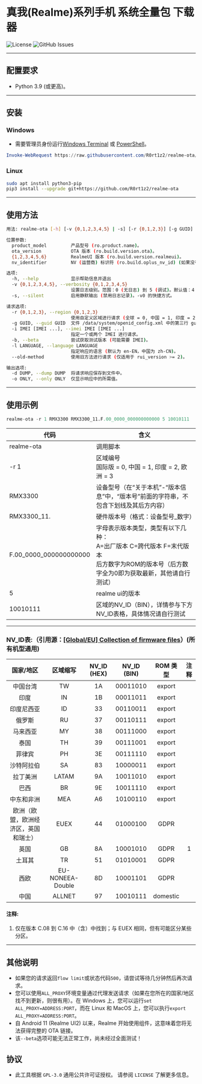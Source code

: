 # 真我(Realme)系列手机 系统全量包 下载器 
![License](https://img.shields.io/github/license/R0rt1z2/realme-ota)
![GitHub Issues](https://img.shields.io/github/issues-raw/R0rt1z2/realme-ota?color=red)

---

## 配置要求
* Python 3.9 (或更高)。

---

## 安装
### Windows
* 需要管理员身份运行[Windows Terminal](https://github.com/microsoft/terminal) 或 [PowerShell](https://github.com/PowerShell/PowerShell)。

```powershell
Invoke-WebRequest https://raw.githubusercontent.com/R0rt1z2/realme-ota/master/Install.ps1 | Invoke-Expression
```

### Linux
```bash
sudo apt install python3-pip
pip3 install --upgrade git+https://github.com/R0rt1z2/realme-ota
```

---

## 使用方法
```bash
用法: realme-ota [-h] [-v {0,1,2,3,4,5} | -s] [-r {0,1,2,3}] [-g GUID] [-i IMEI [IMEI ...]] [-b] [-l LANGUAGE] [--old-method] [-d DUMP] [-o ONLY] product_model ota_version {1,2,3,4,5,6} [nv_identifier]

位置参数:
  product_model         产品型号 (ro.product.name)。
  ota_version           OTA 版本 (ro.build.version.ota)。
  {1,2,3,4,5,6}         RealmeUI 版本 (ro.build.version.realmeui)。
  nv_identifier         NV (运营商) 标识符 (ro.build.oplus_nv_id) (如果没有，请提供 0 或省略)。

选项:
  -h, --help            显示帮助信息并退出
  -v {0,1,2,3,4,5}, --verbosity {0,1,2,3,4,5}
                        设置日志级别。范围：0 (无日志) 到 5 (调试)。默认值：4 (信息)。
  -s, --silent          启用静默输出 (禁用日志记录)。-v0 的快捷方式。

请求选项:
  -r {0,1,2,3}, --region {0,1,2,3}
                        使用自定义区域进行请求 (全球 = 0, 中国 = 1, 印度 = 2, 欧洲 = 3)。
  -g GUID, --guid GUID  文件 /data/system/openid_config.xml 中的第三行 guid (仅在中国提取 'CBT' 时需要)。
  -i IMEI [IMEI ...], --imei IMEI [IMEI ...]
                        指定一个或两个 IMEI 进行请求。
  -b, --beta            尝试获取测试版本 (可能需要 IMEI)。
  -l LANGUAGE, --language LANGUAGE
                        指定响应的语言 (默认为 en-EN，中国为 zh-CN)。
  --old-method          使用旧方法进行请求 (仅适用于 rui_version >= 2)。

输出选项:
  -d DUMP, --dump DUMP  将请求响应保存到文件中。
  -o ONLY, --only ONLY  仅显示响应中的所需值。
```

---

## 使用示例
```python
realme-ota -r 1 RMX3300 RMX3300_11.F.00_0000_000000000000 5 10010111
```



| 代码                   | 含义                                                         |
| ---------------------- | ------------------------------------------------------------ |
| realme-ota             | 调用脚本                                                     |
| -r 1                   | 区域编号<br>国际版 = 0, 中国 = 1, 印度 = 2, 欧洲 = 3         |
| RMX3300                | 设备型号（在“关于本机”-“版本信息”中，“版本号”前面的字符串，不包含下划线及其后方内容） |
| RMX3300_11.            | 硬件版本号（格式：设备型号_数字）                            |
| F.00_0000_000000000000 | 字母表示版本类型，类型有以下几种：<br>A=出厂版本   C=跨代版本   F=末代版本<br>后方数字为ROM的版本号（后方数字全为0即为获取最新，其他请自行测试） |
| 5                      | realme ui的版本                                              |
| 10010111               | 区域的NV_ID（BIN），详情参与下方NV_ID表格，具体情况请自行测试 |

---

### NV_ID表:（引用源：[[Global/EU] Collection of firmware files](https://xdaforums.com/t/global-eu-collection-of-firmware-files.4478153/)）(所有机型通用)

|              国家/地区               |     区域缩写     | NV_ID (HEX) | NV_ID (BIN) | ROM 类型 | 注释  |
| :----------------------------------: | :--------------: | :---------: | :---------: | :------: | :---: |
|               中国台湾               |        TW        |     1A      |  00011010   |  export  |       |
|                 印度                 |        IN        |     1B      |  00011011   |  export  |       |
|              印度尼西亚              |        ID        |     33      |  00110011   |  export  |       |
|                俄罗斯                |        RU        |     37      |  00110111   |  export  |       |
|               马来西亚               |        MY        |     38      |  00111000   |  export  |       |
|                 泰国                 |        TH        |     39      |  00111001   |  export  |       |
|                菲律宾                |        PH        |     3E      |  00111110   |  export  |       |
|              沙特阿拉伯              |        SA        |     83      |  10000011   |  export  |       |
|               拉丁美洲               |      LATAM       |     9A      |  10011010   |  export  |       |
|                 巴西                 |        BR        |     9E      |  10011110   |  export  |       |
|              中东和非洲              |       MEA        |     A6      |  10100110   |  export  |       |
| 欧洲（欧盟，欧洲经济区，英国和瑞士） |       EUEX       |     44      |  01000100   |   GDPR   |       |
|                 英国                 |        GB        |     8A      |  10001010   |   GDPR   |   1   |
|                土耳其                |        TR        |     51      |  01010001   |   GDPR   |       |
|                 西欧                 | EU-NONEEA-Double |     8D      |  10001101   |   GDPR   |       |
|                 中国                 |      ALLNET      |     97      |  10010111   | domestic |       |

#### 注释:

1. 仅在版本 C.08 到 C.16 中（含）中找到；与 EUEX 相同，但有可能区分某些分区。

---

## 其他说明
* 如果您的请求返回`flow limit`或状态代码`500`，请尝试等待几分钟然后再次请求。
* 您可以使用`ALL_PROXY`环境变量通过代理发送请求（如果在您所在的国家/地区找不到更新，则很有用）。在 Windows 上，您可以运行`set ALL_PROXY=ADDRESS:PORT`，而在 Linux 和 MacOS 上，您可以执行`export ALL_PROXY=ADDRESS:PORT`。
* 自 Android 11 (Realme UI2) 以来，Realme 开始使用组件，这意味着您将无法获得完整的 OTA 链接。
* 该`--beta`选项可能无法正常工作，尚未经过全面测试！

## 协议
* 此工具根据 ` GPL-3.0 ` 通用公共许可证授权。 请参阅 ` LICENSE ` 了解更多信息。

